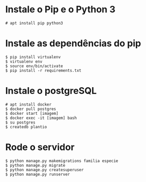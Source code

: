 # Instale o Pip e o Python 3

    # apt install pip python3
	
# Instale as dependências do pip

    $ pip install virtualenv
    $ virtualenv env
    $ source env/bin/activate
    $ pip install -r requirements.txt

# Instale o postgreSQL

    # apt install docker
    $ docker pull postgres
    $ docker start [imagem]
    $ docker exec -it [imagem] bash
    $ su postgres
    $ createdb plantio

# Rode o servidor

    $ python manage.py makemigrations familia especie
    $ python manage.py migrate
    $ python manage.py createsuperuser
    $ python manage.py runserver
	
